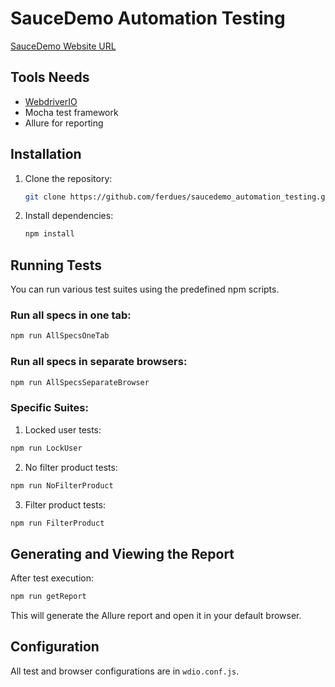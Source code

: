 # SauceDemo Automation Testing

[SauceDemo Website URL](https://www.saucedemo.com)

## Tools Needs

- [WebdriverIO](https://webdriver.io/)
- Mocha test framework
- Allure for reporting

## Installation

1. Clone the repository:
   ```bash
   git clone https://github.com/ferdues/saucedemo_automation_testing.git
   ```

2. Install dependencies:
   ```bash
   npm install
   ```

## Running Tests

You can run various test suites using the predefined npm scripts.

### Run all specs in one tab:
```bash
npm run AllSpecsOneTab
```

### Run all specs in separate browsers:
```bash
npm run AllSpecsSeparateBrowser
```

### Specific Suites:

1. Locked user tests:
  ```bash
  npm run LockUser
  ```

2. No filter product tests:
  ```bash
  npm run NoFilterProduct
  ```

3. Filter product tests:
  ```bash
  npm run FilterProduct
  ```

## Generating and Viewing the Report

After test execution:

```bash
npm run getReport
```

This will generate the Allure report and open it in your default browser.

## Configuration

All test and browser configurations are in `wdio.conf.js`.
